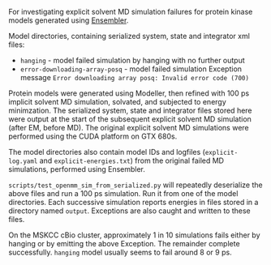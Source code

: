 For investigating explicit solvent MD simulation failures for protein kinase models generated using [Ensembler](https://github.com/choderalab/ensembler).

Model directories, containing serialized system, state and integrator xml files:
* `hanging` - model failed simulation by hanging with no further output
* `error-downloading-array-posq` - model failed simulation Exception message `Error downloading array posq: Invalid error code (700)`

Protein models were generated using Modeller, then refined with 100 ps implicit solvent MD simulation, solvated, and subjected to energy minimzation. The serialized system, state and integrator files stored here were output at the start of the subsequent explicit solvent MD simulation (after EM, before MD). The original explicit solvent MD simulations were performed using the CUDA platform on GTX 680s.

The model directories also contain model IDs and logfiles (`explicit-log.yaml` and `explicit-energies.txt`) from the original failed MD simulations, performed using Ensembler. 

`scripts/test_openmm_sim_from_serialized.py` will repeatedly deserialize the above files and run a 100 ps simulation. Run it from one of the model directories. Each successive simulation reports energies in files stored in a directory named `output`. Exceptions are also caught and written to these files.

On the MSKCC cBio cluster, approximately 1 in 10 simulations fails either by hanging or by emitting the above Exception. The remainder complete successfully.
`hanging` model usually seems to fail around 8 or 9 ps.
